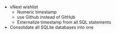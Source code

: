 - vNext wishlist
  - Numeric timestamp
  - use Github instead of GitHub
  - Externalize timestamp from all SQL statements
- Consolidate all SQLite databases into one
